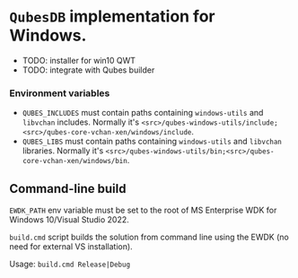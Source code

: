 # `QubesDB` implementation for Windows.

- TODO: installer for win10 QWT
- TODO: integrate with Qubes builder

### Environment variables

- `QUBES_INCLUDES` must contain paths containing `windows-utils` and `libvchan` includes. Normally it's `<src>/qubes-windows-utils/include;<src>/qubes-core-vchan-xen/windows/include`.
- `QUBES_LIBS` must contain paths containing `windows-utils` and `libvchan` libraries. Normally it's `<src>/qubes-windows-utils/bin;<src>/qubes-core-vchan-xen/windows/bin`.

## Command-line build

`EWDK_PATH` env variable must be set to the root of MS Enterprise WDK for Windows 10/Visual Studio 2022. 

`build.cmd` script builds the solution from command line using the EWDK (no need for external VS installation).

Usage: `build.cmd Release|Debug`
